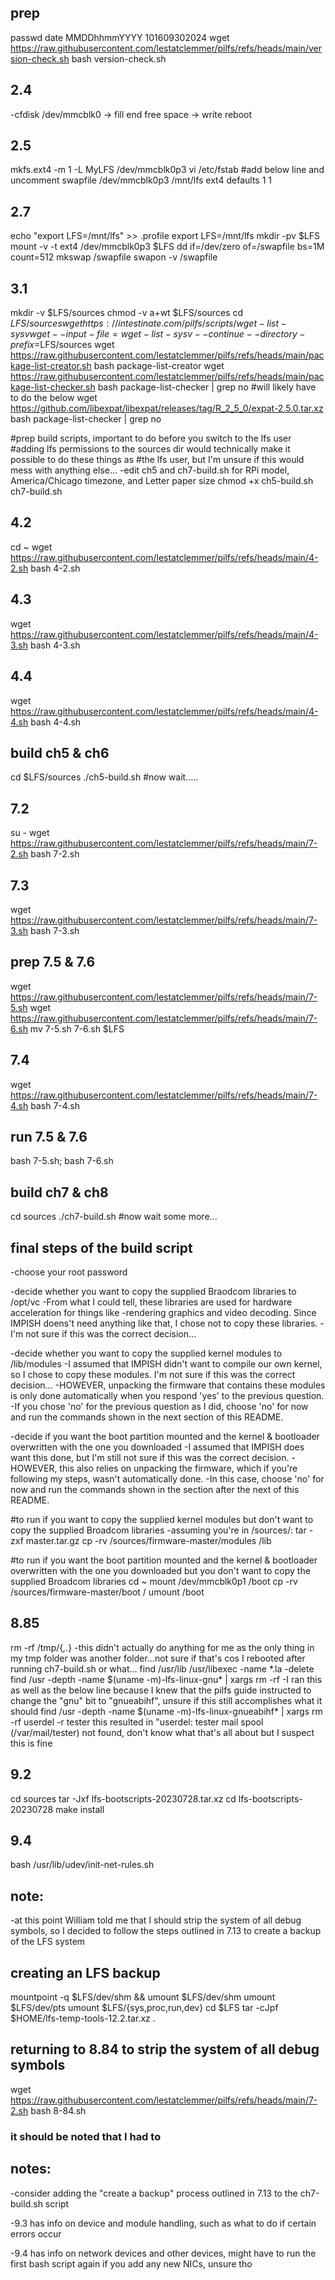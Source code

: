 ## prep
passwd
date MMDDhhmmYYYY 101609302024
wget https://raw.githubusercontent.com/lestatclemmer/pilfs/refs/heads/main/version-check.sh
bash version-check.sh

## 2.4
-cfdisk /dev/mmcblk0 -> fill end free space -> write
reboot

## 2.5
mkfs.ext4 -m 1 -L MyLFS /dev/mmcblk0p3
vi /etc/fstab
#add below line and uncomment swapfile
/dev/mmcblk0p3  /mnt/lfs ext4   defaults      1     1

## 2.7
echo "export LFS=/mnt/lfs" >> .profile
export LFS=/mnt/lfs
mkdir -pv $LFS
mount -v -t ext4 /dev/mmcblk0p3 $LFS
dd if=/dev/zero of=/swapfile bs=1M count=512
mkswap /swapfile
swapon -v /swapfile

## 3.1
mkdir -v $LFS/sources
chmod -v a+wt $LFS/sources
cd $LFS/sources
wget https://intestinate.com/pilfs/scripts/wget-list-sysv
wget --input-file=wget-list-sysv --continue --directory-prefix=$LFS/sources
wget https://raw.githubusercontent.com/lestatclemmer/pilfs/refs/heads/main/package-list-creator.sh
bash package-list-creator
wget https://raw.githubusercontent.com/lestatclemmer/pilfs/refs/heads/main/package-list-checker.sh
bash package-list-checker | grep no
#will likely have to do the below
wget https://github.com/libexpat/libexpat/releases/tag/R_2_5_0/expat-2.5.0.tar.xz
bash package-list-checker | grep no

#prep build scripts, important to do before you switch to the lfs user
#adding lfs permissions to the sources dir would technically make it possible to do these things as
#the lfs user, but I'm unsure if this would mess with anything else...
-edit ch5 and ch7-build.sh for RPi model, America/Chicago timezone, and Letter paper size
chmod +x ch5-build.sh ch7-build.sh

## 4.2
cd ~
wget https://raw.githubusercontent.com/lestatclemmer/pilfs/refs/heads/main/4-2.sh
bash 4-2.sh

## 4.3
wget https://raw.githubusercontent.com/lestatclemmer/pilfs/refs/heads/main/4-3.sh
bash 4-3.sh

## 4.4
wget https://raw.githubusercontent.com/lestatclemmer/pilfs/refs/heads/main/4-4.sh
bash 4-4.sh

## build ch5 & ch6
cd $LFS/sources
./ch5-build.sh
#now wait.....

## 7.2
su -
wget https://raw.githubusercontent.com/lestatclemmer/pilfs/refs/heads/main/7-2.sh
bash 7-2.sh

## 7.3
wget https://raw.githubusercontent.com/lestatclemmer/pilfs/refs/heads/main/7-3.sh
bash 7-3.sh

## prep 7.5 & 7.6
wget https://raw.githubusercontent.com/lestatclemmer/pilfs/refs/heads/main/7-5.sh
wget https://raw.githubusercontent.com/lestatclemmer/pilfs/refs/heads/main/7-6.sh
mv 7-5.sh 7-6.sh $LFS

## 7.4
wget https://raw.githubusercontent.com/lestatclemmer/pilfs/refs/heads/main/7-4.sh
bash 7-4.sh

## run 7.5 & 7.6
bash 7-5.sh; bash 7-6.sh

## build ch7 & ch8
cd sources
./ch7-build.sh
#now wait some more...

## final steps of the build script
-choose your root password

-decide whether you want to copy the supplied Braodcom libraries to /opt/vc
-From what I could tell, these libraries are used for hardware acceleration for things like 
-rendering graphics and video decoding. Since IMPISH doens't need anything like that, I chose not to copy these libraries.
-I'm not sure if this was the correct decision...

-decide whether you want to copy the supplied kernel modules to /lib/modules
-I assumed that IMPISH didn't want to compile our own kernel, so I chose to copy these modules. I'm not sure if this was the correct decision...
-HOWEVER, unpacking the firmware that contains these modules is only done automatically when you respond 'yes' to the previous question.
-If you chose 'no' for the previous question as I did, choose 'no' for now and run the commands shown in the next section of this README.

-decide if you want the boot partition mounted and the kernel & bootloader overwritten with the one you downloaded
-I assumed that IMPISH does want this done, but I'm still not sure if this was the correct decision.
-HOWEVER, this also relies on unpacking the firmware, which if you're following my steps, wasn't automatically done.
-In this case, choose 'no' for now and run the commands shown in the section after the next of this README.

#to run if you want to copy the supplied kernel modules but don't want to copy the supplied Broadcom libraries
-assuming you're in /sources/:
tar -zxf master.tar.gz
cp -rv /sources/firmware-master/modules /lib

#to run if you want the boot partition mounted and the kernel & bootloader overwritten with the one you downloaded but you don't want to copy the supplied Broadcom libraries
cd ~
mount /dev/mmcblk0p1 /boot
cp -rv /sources/firmware-master/boot /
umount /boot

## 8.85
rm -rf /tmp/{*,.*}
-this didn't actually do anything for me as the only thing in my tmp folder was another folder...not sure if that's cos I rebooted after running ch7-build.sh or what...
find /usr/lib /usr/libexec -name \*.la -delete
find /usr -depth -name $(uname -m)-lfs-linux-gnu\* | xargs rm -rf
-I ran this as well as the below line because I knew that the pilfs guide instructed to change the "gnu" bit to "gnueabihf", unsure if this still accomplishes what it should
find /usr -depth -name $(uname -m)-lfs-linux-gnueabihf\* | xargs rm -rf
userdel -r tester
this resulted in "userdel: tester mail spool (/var/mail/tester) not found, don't know what that's all about but I suspect this is fine

## 9.2
cd sources
tar -Jxf lfs-bootscripts-20230728.tar.xz
cd lfs-bootscripts-20230728
make install

## 9.4
bash /usr/lib/udev/init-net-rules.sh

## note:
-at this point William told me that I should strip the system of all debug symbols, so I decided to follow the steps outlined in 7.13 to create a backup of the
LFS system

## creating an LFS backup
mountpoint -q $LFS/dev/shm && umount $LFS/dev/shm
umount $LFS/dev/pts
umount $LFS/{sys,proc,run,dev}
cd $LFS
tar -cJpf $HOME/lfs-temp-tools-12.2.tar.xz .

## returning to 8.84 to strip the system of all debug symbols
wget https://raw.githubusercontent.com/lestatclemmer/pilfs/refs/heads/main/7-2.sh
bash 8-84.sh
### it should be noted that I had to 

## notes:
-consider adding the "create a backup" process outlined in 7.13 to the ch7-build.sh script

-9.3 has info on device and module handling, such as what to do if certain errors occur

-9.4 has info on network devices and other devices, might have to run the first bash script again if you add any new NICs, unsure tho
